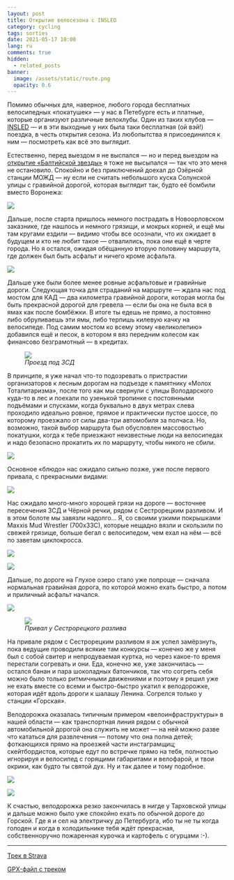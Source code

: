 ```yaml
---
layout: post
title: Открытие велосезона с INSLED
category: cycling
tags: sorties
date: 2021-05-17 10:00
lang: ru
comments: true
hidden:
  - related_posts
banner:
  image: /assets/static/route.png
  opacity: 0.6
---
```


Помимо обычных для, наверное, любого города бесплатных велосипедных
«покатушек» — у нас в Петебурге есть и платные, которые организуют
различные велоклубы. Один из таких клубов —
[INSLED](https://vk.com/insled) — и в эти выходные у них была таки
бесплатная (ой вэй!) поездка, в честь открытия сезона. Из любопытства я
присоединился к ним — посмотреть как всё это выглядит.

Естественно, перед выездом я не выспался — но и перед выездом на
[открытие «Балтийской
звезды»](https://eugene-andrienko.com/balticstar-north-open-2021.html) я
тоже не высыпался — так что это меня не остановило. Спокойно и без
приключений доехал до Озёрной станции МОЖД — ну если не считать
небольшого куска Солунской улицы с гравийной дорогой, которая выглядит
так, будто её бомбили вместо Воронежа:

![](/assets/static/pain.gif)

Дальше, после старта пришлось немного пострадать в Новоорловском
заказнике, где нашлось и немного грязищи, и мокрых корней, и ещё мы там
кругами ездили — видимо чтобы все осознали, что их ожидает в будущем и
кто не любит такое — отвалились, пока они ещё в черте города. Но я
остался, ожидая обёщанную вторую половину маршрута, где должен был быть
асфальт и ничего кроме асфальта.

![](/assets/static/novoorlovsky_zakaznik.png)

Дальше уже были более менее ровные асфальтовые и гравийные дороги.
Следующая точка для страданий на маршруте — ждала нас под мостом для КАД
— два километра гравийной дороги, которая могла бы быть прекрасной
дорогой для гревела — если бы она не была вся в ямах как после бомбёжки.
В итоге ты едешь не прямо, а постоянно либо обруливаешь эти ямы, либо
терпишь килевую качку на велосипеде. Под самим мостом ко всему этому
«великолепию» добавился ещё и песок, в котором я вяз передним колесом
как финансово безграмотный — в кредитах.

<figure>
<img src="/assets/static/under_the_zsd.png" />
<figcaption><em>Проезд под ЗСД</em></figcaption>
</figure>

В принципе, я уже начал что-то подозревать о пристрастии организаторов к
лесным дорогам на подъезде к памятнику «Молох Тоталитаризма», после того
как мы свернули с улицы Володарского куда-то в лес и поехали по узенькой
тропинке с постоянными подъёмами и спусками, когда буквально в двух
метрах слева проходило идеально ровное, прямое и практически пустое
шоссе, по которому проезжало от силы два-три автомобиля за полчаса. Но,
возможно, такой выбор маршрута был обусловлен массовостью покатушки,
когда к тебе приезжают неизвестные люди на велосипедах и надо безопасно
прокатить их по маршруту, чтобы никого не сбили.

![](/assets/static/route_to_moloh_totalitarizma.png)

Основное «блюдо» нас ожидало сильно позже, уже после первого привала, с
прекрасными видами:

![](/assets/static/prival.jpg)

Нас ожидало много-много хорошей грязи на дороге — восточнее пересечения
ЗСД и Чёрной речки, рядом с Сестрорецким разливом. И в этом болоте мы
завязли надолго… Я, со своими узкими покрышками Maxxis Mud Wrestler
(700x33C), которые нещадно вязли и скользили по свежей грязище, больше
бегал с велосипедом, чем ехал на нём — всё по заветам циклокросса.

![](/assets/static/mud1.jpg)

![](/assets/static/mud2.jpg)

Дальше, по дороге на Глухое озеро стало уже попроще — сначала нормальная
гравийная дорога, по которой можно ехать быстро, а потом и приличный
асфальт начался.

![](/assets/static/mud3.jpg)

<figure>
<img src="/assets/static/sestroreckii_razliv.jpg" />
<figcaption><em>Привал у Сестрорецкого разлива</em></figcaption>
</figure>

На привале рядом с Сестрорецким разливом я аж успел замёрзнуть, пока
ведущие проводили всякие там конкурсы — конечно же у меня был с собой
свитер и непродуваемая куртка, но через какое-то время перестали
согревать и они. Еда, конечно же, уже закончилась — остался банан и пара
шоколадных батончиков, так что согреть себя можно было только ритмичными
движениями и поэтому я решил уже не ехать вместе со всеми и
быстро-быстро укатил к велодорожке, которая идёт вдоль дороги к шалашу
Ленина. Согрелся только у станции «Горская».

Велодорожка оказалась типичным примером «велоинфраструктуры» в нашей
области — как транспортная линия рядом с обычной автомобильной дорогой
она служить не может — на ней можно разве что кататься для развлечения —
потому что она полна детей; фоткающихся прямо на проезжей части
инстаграмщиц; скейтбордистов, которые едут по встречке прямо на тебя,
полностью игнорируя и велосипед с горящими габаритами и велофарой, и
твои окрики, как будто ты святой дух. Ну и так далее и тому подобное.

![](/assets/static/pain1.png)

![](/assets/static/pain2.png)

К счастью, велодорожка резко закончилась в нигде у Тарховской улицы и
дальше можно было уже спокойно ехать по обычной дороге до Горской. Где я
и сел на электричку до Петербурга, ибо ты не ты когда голоден и когда в
холодильнике тебя ждёт прекрасная, собственноручно пожаренная курочка и
картофель с огурцами :-).

------------------------------------------------------------------------

[Трек в Strava](https://www.strava.com/activities/5311891152)

[GPX-файл с треком](/assets/static/route.gpx)
